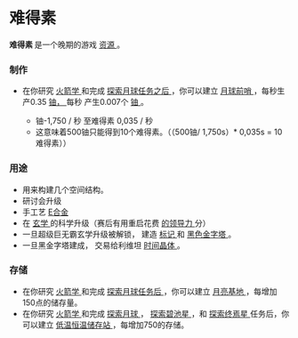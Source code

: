 # 难得素
  <p>
<strong>
难得素
</strong>
是一个晚期的游戏
<a href="?file=003-资源大全/005-资源介绍">
资源
</a>。
 </p>

### 制作


<ul>
  <li>
  在你研究
<a href="?file=001-猫咪百科/03-科技/01-科技#火箭学">
    火箭学
</a>
  和完成
<a href="?file=001-猫咪百科/07-空间/04-月球">
    探索月球任务之后
</a>
  ，你可以建立
<a href="?file=001-猫咪百科/07-空间/04-月球#月球前哨">
    月球前哨
</a>
  ，每秒生产0.35
<a href="#uranium">
    铀，
</a>
  每秒
  产生0.007个
<a href="#uranium">
    铀
</a>
  。
  </li>
  <ul>
<li>
    铀-1,750 / 秒 至难得素 0,035 / 秒
</li>
<li>
    这意味着500铀只能得到10个难得素。（（500铀/ 1,750s）* 0,035s = 10难得素））
</li>
  </ul>
</ul>

### 用途
 
 
<ul>
  <li>
  用来构建几个空间结构。
  </li>
  <li>
  研讨会升级
  </li>
  <li>
  手工艺
<a href="#eludium">
    E合金
</a>
  </li>
  <li>
  在
<a href="#Metaphysics">
    玄学
</a>
  的科学升级（赛后有用重启花费
<a href="#Paragon">
    的领导力
</a>
  分）
  </li>
  <li>
  一旦超级巨无霸玄学升级被解锁，
  建造
<a href="#Religion#Marker">
    标记
</a>
  和
<a href="#Religion#Black_Pyramid">
    黑色金字塔
</a>
  。
  </li>
  <li>
  一旦黑金字塔建成，
  交易给利维坦
<a href="#time+crystal">
    时间晶体
</a>
  。
  </li>
</ul>

### 存储


<ul>
  <li>
  在你研究
<a href="?file=001-猫咪百科/03-科技/01-科技#火箭学">
    火箭学
</a>
  和完成
<a href="?file=001-猫咪百科/07-空间/04-月球">
    探索月球任务后
</a>
  ，你可以建立
<a href="?file=001-猫咪百科/07-空间/04-月球#月球基地">
    月亮基地
</a>
  ，每增加150点的储存量。
  </li>
  <li>
  在你研究
<a href="?file=001-猫咪百科/03-科技/01-科技#火箭学">
    火箭学
</a>
  和完成
<a href="?file=001-猫咪百科/07-空间/04-月球">
    探索月球
</a>
  ，
<a href="?file=001-猫咪百科/07-空间/01-地面控制#探索碧池星">
    探索碧池星
</a>
  ，和
<a href="?file=001-猫咪百科/07-空间/01-地面控制#探索终焉星">
    探索终焉星
</a>
  任务后，你可以建立
<a href="?file=001-猫咪百科/07-空间/08-终焉星#低温恒温储存站">
    低温恒温储存站
</a>
  ，每增加750的存储。
  </li>
</ul>